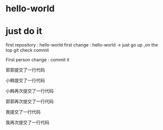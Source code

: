 # hello-world
# just do it
first repository : hello-world
first change : hello-world -> just go up ,on the top
git check commit

First person change : commit it

郭郭提交了一行代码

小韩提交了一行代码

小韩再次提交了一行代码

郭郭再次提交了一行代码

我提交了一行代码

我再次提交了一行代码